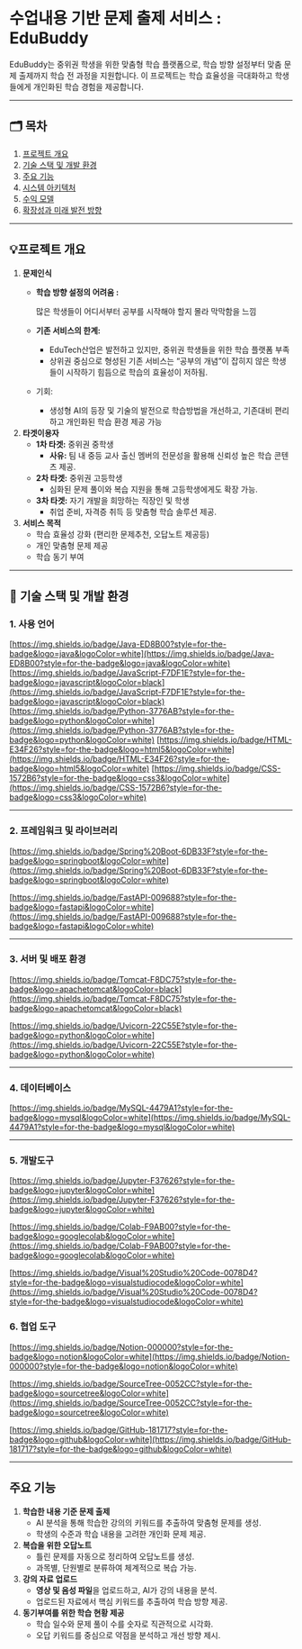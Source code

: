 # 수업내용 기반 문제 출제 서비스 : EduBuddy

EduBuddy는 중위권 학생을 위한 맞춤형 학습 플랫폼으로, 학습 방향 설정부터 맞춤 문제 출제까지 학습 전 과정을 지원합니다.
이 프로젝트는 학습 효율성을 극대화하고 학생들에게 개인화된 학습 경험을 제공합니다.

---

## 🗂️ **목차**

1. [프로젝트 개요](https://www.notion.so/EduBuddy-161614e3097b802f9098c83e3b14acf9?pvs=21)
2. [기술 스택 및 개발 환경](https://www.notion.so/EduBuddy-161614e3097b802f9098c83e3b14acf9?pvs=21)
3. [주요 기능](https://www.notion.so/EduBuddy-161614e3097b802f9098c83e3b14acf9?pvs=21)
4. [시스템 아키텍처](https://www.notion.so/EduBuddy-161614e3097b802f9098c83e3b14acf9?pvs=21)
5. [수익 모델](https://www.notion.so/EduBuddy-161614e3097b802f9098c83e3b14acf9?pvs=21)
6. [확장성과 미래 발전 방향](https://www.notion.so/EduBuddy-161614e3097b802f9098c83e3b14acf9?pvs=21)

---

## 💡프로젝트 개요

1. **문제인식**
    - **학습 방향 설정의 어려움 :**
        
        많은 학생들이 어디서부터 공부를 시작해야 할지 몰라 막막함을 느낌
        
    - **기존 서비스의 한계:**
        - EduTech산업은 발전하고 있지만, 중위권 학생들을 위한 학습 플랫폼 부족
        - 상위권 중심으로 형성된 기존 서비스는 “공부의 개념”이 잡히지 않은 학생들이 시작하기 힘듬으로 학습의 효율성이 저하됨.
    - 기회:
        - 생성형 AI의 등장 및 기술의 발전으로 학습방법을 개선하고, 기존대비 편리하고 개인화된 학습 환경 제공 가능
2. **타겟이용자**
    - **1차 타겟:** 중위권 중학생
        - **사유:** 팀 내 중등 교사 출신 멤버의 전문성을 활용해 신뢰성 높은 학습 콘텐츠 제공.
    - **2차 타겟:** 중위권 고등학생
        - 심화된 문제 풀이와 복습 지원을 통해 고등학생에게도 확장 가능.
    - **3차 타겟:** 자기 개발을 희망하는 직장인 및 학생
        - 취업 준비, 자격증 취득 등 맞춤형 학습 솔루션 제공.
3. **서비스 목적**
    - 학습 효율성 강화 (편리한 문제추천, 오답노트 제공등)
    - 개인 맞춤형 문제 제공
    - 학습 동기 부여
    

---

## 🎯 기술 스택 및 개발 환경

### **1. 사용 언어**

[https://img.shields.io/badge/Java-ED8B00?style=for-the-badge&logo=java&logoColor=white](https://img.shields.io/badge/Java-ED8B00?style=for-the-badge&logo=java&logoColor=white) [https://img.shields.io/badge/JavaScript-F7DF1E?style=for-the-badge&logo=javascript&logoColor=black](https://img.shields.io/badge/JavaScript-F7DF1E?style=for-the-badge&logo=javascript&logoColor=black) [https://img.shields.io/badge/Python-3776AB?style=for-the-badge&logo=python&logoColor=white](https://img.shields.io/badge/Python-3776AB?style=for-the-badge&logo=python&logoColor=white) 
[https://img.shields.io/badge/HTML-E34F26?style=for-the-badge&logo=html5&logoColor=white](https://img.shields.io/badge/HTML-E34F26?style=for-the-badge&logo=html5&logoColor=white) [https://img.shields.io/badge/CSS-1572B6?style=for-the-badge&logo=css3&logoColor=white](https://img.shields.io/badge/CSS-1572B6?style=for-the-badge&logo=css3&logoColor=white)

---

### **2. 프레임워크 및 라이브러리**

[https://img.shields.io/badge/Spring%20Boot-6DB33F?style=for-the-badge&logo=springboot&logoColor=white](https://img.shields.io/badge/Spring%20Boot-6DB33F?style=for-the-badge&logo=springboot&logoColor=white)

[https://img.shields.io/badge/FastAPI-009688?style=for-the-badge&logo=fastapi&logoColor=white](https://img.shields.io/badge/FastAPI-009688?style=for-the-badge&logo=fastapi&logoColor=white)

---

### **3. 서버 및 배포 환경**

[https://img.shields.io/badge/Tomcat-F8DC75?style=for-the-badge&logo=apachetomcat&logoColor=black](https://img.shields.io/badge/Tomcat-F8DC75?style=for-the-badge&logo=apachetomcat&logoColor=black)

[https://img.shields.io/badge/Uvicorn-22C55E?style=for-the-badge&logo=python&logoColor=white](https://img.shields.io/badge/Uvicorn-22C55E?style=for-the-badge&logo=python&logoColor=white)

---

### 4. 데이터베이스

[https://img.shields.io/badge/MySQL-4479A1?style=for-the-badge&logo=mysql&logoColor=white](https://img.shields.io/badge/MySQL-4479A1?style=for-the-badge&logo=mysql&logoColor=white)

---

### 5. 개발도구

[https://img.shields.io/badge/Jupyter-F37626?style=for-the-badge&logo=jupyter&logoColor=white](https://img.shields.io/badge/Jupyter-F37626?style=for-the-badge&logo=jupyter&logoColor=white)

[https://img.shields.io/badge/Colab-F9AB00?style=for-the-badge&logo=googlecolab&logoColor=white](https://img.shields.io/badge/Colab-F9AB00?style=for-the-badge&logo=googlecolab&logoColor=white)

[https://img.shields.io/badge/Visual%20Studio%20Code-0078D4?style=for-the-badge&logo=visualstudiocode&logoColor=white](https://img.shields.io/badge/Visual%20Studio%20Code-0078D4?style=for-the-badge&logo=visualstudiocode&logoColor=white)

### 6. 협업 도구

[https://img.shields.io/badge/Notion-000000?style=for-the-badge&logo=notion&logoColor=white](https://img.shields.io/badge/Notion-000000?style=for-the-badge&logo=notion&logoColor=white)

[https://img.shields.io/badge/SourceTree-0052CC?style=for-the-badge&logo=sourcetree&logoColor=white](https://img.shields.io/badge/SourceTree-0052CC?style=for-the-badge&logo=sourcetree&logoColor=white)

[https://img.shields.io/badge/GitHub-181717?style=for-the-badge&logo=github&logoColor=white](https://img.shields.io/badge/GitHub-181717?style=for-the-badge&logo=github&logoColor=white)

---

## 주요 기능

1. **학습한 내용 기준 문제 출제**
    - AI 분석을 통해 학습한 강의의 키워드를 추출하여 맞춤형 문제를 생성.
    - 학생의 수준과 학습 내용을 고려한 개인화 문제 제공.
2. **복습을 위한 오답노트**
    - 틀린 문제를 자동으로 정리하여 오답노트를 생성.
    - 과목별, 단원별로 분류하여 체계적으로 복습 가능.
3. **강의 자료 업로드**
    - **영상 및 음성 파일**을 업로드하고, AI가 강의 내용을 분석.
    - 업로드된 자료에서 핵심 키워드를 추출하여 학습 방향 제공.
4. **동기부여를 위한 학습 현황 제공**
    - 학습 일수와 문제 풀이 수를 숫자로 직관적으로 시각화.
    - 오답 키워드를 중심으로 약점을 분석하고 개선 방향 제시.
